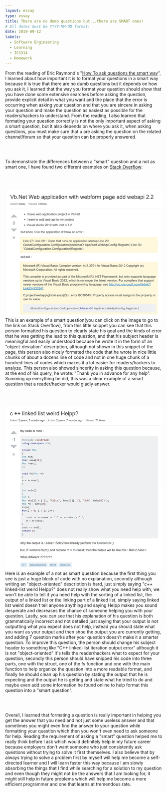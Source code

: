 ```yaml
---
layout: essay
type: essay
title: There are no dumb questions but...there are SMART ones!
# All dates must be YYYY-MM-DD format!
date: 2019-09-12
labels:
  - Software Engineering
  - Learning
  - ICS314
  - Homework
---
```


From the reading of Eric Raymond's "<a href = "http://www.catb.org/esr/faqs/smart-questions.html">How To ask questions the smart way</a>", I learned about how important it is to format your questions in a smart way because it is true that there are no dumb questions but it depends on how you ask it, I learned that the way you format your question should show that you have done some extensive searches before asking the question, provide explicit detail in what you want and the place that the error is occurring when asking your question and that you are sincere in asking your question and make the question as easiest as possible for the readers/hackers to understand. From the reading, I also learned that  formating your question correctly is not the only important aspect of asking a smart question, but it also depends on where you ask it, when asking questions, you must make sure that u are asking the question on the related channel/forum so that your question can be properly answered.

<br><br>

To demonstrate the differences between a "smart" question and a not as smart one, I have found two different examples on <a href= "https://stackoverflow.com">Stack Overflow</a>:

<br><br>

<a href= "https://stackoverflow.com/questions/57920268/vb-net-web-application-with-webform-page-add-webapi-2-2"><img class="ui large right floated image" src="../images/Annotation 2019-09-12 225856.jpg"></a> This is an example of a smart question(you can click on the image to go to the link on Stack Overflow), from this little snippet you can see that this person formatted his question to clearly state his goal and the kinds of error that he was getting the lead to this question, and that his subject header is meaningful and easily understood because he wrote it in the form of an "object-deviation" description, although not shown in this snippet of the page, this person also nicely formated the code that he wrote in nice little chunks of about a dozens line of code and not in one huge chunk of a hundred lines of codes which makes it a lot easier for readers/hackers to analyze. This person also showed sincerity in asking this question because, at the end of his query, he wrote: "Thank you in advance for any help". Summing up everything he did, this was a clear example of a smart question that a reader/hacker would gladly answer.

<br><br>

<a href= "https://stackoverflow.com/questions/42019848/c-linked-list-weird-helpp"><img class="ui large right floated image" src="../images/Not-so-smart.jpg"></a> Here is an example of a not as smart question because the first thing you see is just a huge block of code with no explanation, secondly although writing an "object-oriented" description is hard, just simply saying "c++ linked-list weird Helpp?" does not really show what you need help with, we won't be able to tell if you need help with the sorting of a linked list, the output of a linked list or the linking part of a linked list, simply saying linked list weird doesn't tell anyone anything and saying Helpp makes you sound desperate and decreases the chance of someone helping you with your question. Lastly, you can see that his explanation of his question is both grammatically incorrect and not detailed just saying that your output is not outputting what you expect does not help, instead you should state what you want as your output and then shoe the output you are currently getting, and adding 7 question marks after your question doesn't make it a smarter question. To improve this question, the person should change his subject header to something like "C++ linked-list iteration output error" although it is not "object-oriented" it's tells the reader/hackers what to expect for your question, secondly this person should have snipped his code into three parts, one with the struct, one of the fs function and one with the main function to help organize the question into a more readable format, and finally he should clean up his question by stating the output that he is expecting and the output he is getting and state what he tried to do and maybe even add some information he found online to help format this question into a "smart question".

<br><br>

Overall, I learned that formating a question is really important in helping you get the answer that you need and not just some useless answer and that sometimes you might even find the answer to your question while formatting your question which then you won't even need to ask someone for help. Reading the requirement of asking a "smart" question helped me to really think before I ask which would definitely help in my future career because employers don't want someone who just consistently ask questions without trying to solve it first themselves. I also believe that by always trying to solve a problem first by myself will help me become a self-directed learner and I will learn faster this way because I am slowly absorbing the things that I find while searching for a solution to my question and even though they might not be the answers that I am looking for, it might still help in future problems which will help me become a more efficient programmer and one that learns at tremendous rate.

